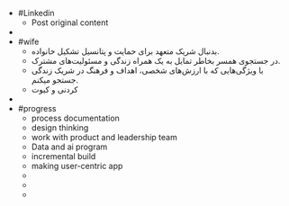 - #Linkedin
	- Post original content
-
- #wife
	- بدنبال شریک متعهد برای حمایت و پتانسیل تشکیل خانواده.
	- در جستجوی همسر بخاطر تمایل به یک همراه زندگی و مسئولیت‌های مشترک.
	- با ویژگی‌هایی که با ارزش‌های شخصی، اهداف و فرهنگ در شریک زندگی جستجو میکنم.
	- کردنی و کیوت
-
- #progress
	- process documentation
	- design thinking
	- work with product and leadership team
	- Data and ai program
	- incremental build
	- making user-centric app
	-
	-
	-